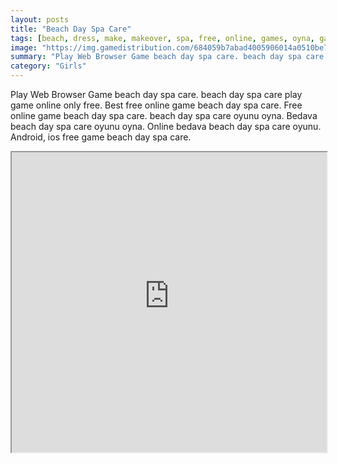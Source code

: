 ```yaml
---
layout: posts
title: "Beach Day Spa Care"
tags: [beach, dress, make, makeover, spa, free, online, games, oyna, game, free, games, play, play, games]
image: "https://img.gamedistribution.com/684059b7abad4005906014a0510be739.jpg"
summary: "Play Web Browser Game beach day spa care. beach day spa care play game online only free. Best free online game beach day spa care. Free online game beach day spa care. beach day spa care oyunu oyna. Bedava beach day spa care oyunu oyna. Online bedava beach day spa care oyunu. Android, ios free game beach day spa care."
category: "Girls"
---
```


Play Web Browser Game beach day spa care. beach day spa care play game online only free. Best free online game beach day spa care. Free online game beach day spa care. beach day spa care oyunu oyna. Bedava beach day spa care oyunu oyna. Online bedava beach day spa care oyunu. Android, ios free game beach day spa care.

<iframe width="100%" height="480px;" src="https://html5.gamedistribution.com/684059b7abad4005906014a0510be739/"></iframe>